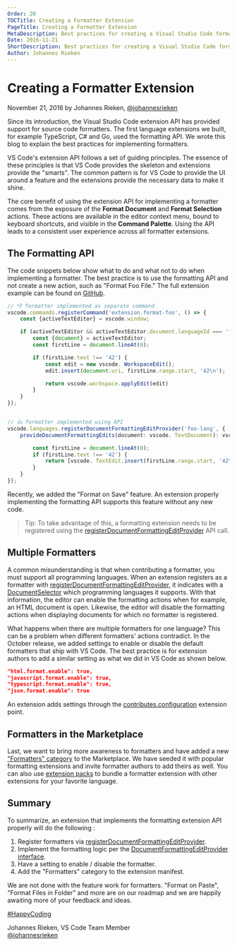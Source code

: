 ```yaml
---
Order: 20
TOCTitle: Creating a Formatter Extension
PageTitle: Creating a Formatter Extension
MetaDescription: Best practices for creating a Visual Studio Code formatter extension.
Date: 2016-11-21
ShortDescription: Best practices for creating a Visual Studio Code formatter extension.
Author: Johannes Rieken
---
```


# Creating a Formatter Extension

November 21, 2016 by Johannes Rieken, [@johannesrieken](https://twitter.com/johannesrieken)

Since its introduction, the Visual Studio Code extension API has provided support for source code formatters. The first language extensions we built, for example TypeScript, C# and Go, used the formatting API. We wrote this blog to explain the best practices for implementing formatters.

VS Code's extension API follows a set of guiding principles. The essence of these principles is that VS Code provides the skeleton and extensions provide the "smarts". The common pattern is for VS Code to provide the UI around a feature and the extensions provide the necessary data to make it shine.

The core benefit of using the extension API for implementing a formatter comes from the exposure of the **Format Document** and **Format Selection** actions. These actions are available in the editor context menu, bound to keyboard shortcuts, and visible in the **Command Palette**. Using the API leads to a consistent user experience across all formatter extensions.

## The Formatting API

The code snippets below show what to do and what not to do when implementing a formatter. The best practice is to use the formatting API and not create a new action, such as "Format Foo File." The full extension example can be found on [GitHub](https://github.com/jrieken/vscode-formatter-sample).

```typescript
// 👎 formatter implemented as separate command
vscode.commands.registerCommand('extension.format-foo', () => {
    const {activeTextEditor} = vscode.window;

    if (activeTextEditor && activeTextEditor.document.languageId === 'foo-lang') {
        const {document} = activeTextEditor;
        const firstLine = document.lineAt(0);

        if (firstLine.text !== '42') {
            const edit = new vscode. WorkspaceEdit();
            edit.insert(document.uri, firstLine.range.start, '42\n');

            return vscode.workspace.applyEdit(edit)
        }
    }
});


// 👍 formatter implemented using API
vscode.languages.registerDocumentFormattingEditProvider('foo-lang', {
    provideDocumentFormattingEdits(document: vscode. TextDocument): vscode. TextEdit[] {

        const firstLine = document.lineAt(0);
        if (firstLine.text !== '42') {
            return [vscode. TextEdit.insert(firstLine.range.start, '42\n')];
        }
    }
});
```

Recently, we added the "Format on Save" feature. An extension properly implementing the formatting API supports this feature without any new code.

> Tip: To take advantage of this, a formatting extension needs to be registered using the [registerDocumentFormattingEditProvider](https://github.com/microsoft/vscode/blob/a80f904d4e9afa7a05ae57a0123c11b727097129/src/vs/vscode.d.ts#L10089) API call.

## Multiple Formatters

A common misunderstanding is that when contributing a formatter, you must support all programming languages. When an extension registers as a formatter with [registerDocumentFormattingEditProvider](https://github.com/microsoft/vscode/blob/a80f904d4e9afa7a05ae57a0123c11b727097129/src/vs/vscode.d.ts#L10089), it indicates with a [DocumentSelector](https://github.com/microsoft/vscode/blob/a80f904d4e9afa7a05ae57a0123c11b727097129/src/vs/vscode.d.ts#L1940) which programming languages it supports. With that information, the editor can enable the formatting actions when for example, an HTML document is open. Likewise, the editor will disable the formatting actions when displaying documents for which no formatter is registered.

What happens when there are multiple formatters for one language? This can be a problem when different formatters' actions contradict. In the October release, we added settings to enable or disable the default formatters that ship with VS Code. The best practice is for extension authors to add a similar setting as what we did in VS Code as shown below.

```json
"html.format.enable": true,
"javascript.format.enable": true,
"typescript.format.enable": true,
"json.format.enable": true
```

An extension adds settings through the [contributes.configuration](/docs/extensionAPI/extension-points.md#contributesconfiguration) extension point.

## Formatters in the Marketplace

Last, we want to bring more awareness to formatters and have added a new ["Formatters" category](https://marketplace.visualstudio.com/search?target=VSCode&category=Formatters&sortBy=Downloads) to the Marketplace. We have seeded it with popular formatting extensions and invite formatter authors to add theirs as well. You can also use [extension packs](/updates/v1_7#_extension-packs) to bundle a formatter extension with other extensions for your favorite language.

## Summary

To summarize, an extension that implements the formatting extension API properly will do the following :

1. Register formatters via [registerDocumentFormattingEditProvider](https://github.com/microsoft/vscode/blob/a80f904d4e9afa7a05ae57a0123c11b727097129/src/vs/vscode.d.ts#L10089).
2. Implement the formatting logic per the [DocumentFormattingEditProvider interface](https://github.com/microsoft/vscode/blob/a80f904d4e9afa7a05ae57a0123c11b727097129/src/vs/vscode.d.ts#L3425).
3. Have a setting to enable / disable the formatter.
4. Add the "Formatters" category to the extension manifest.

We are not done with the feature work for formatters. "Format on Paste", "Format Files in Folder" and more are on our roadmap and we are happily awaiting more of your feedback and ideas.

[#HappyCoding](https://twitter.com/hashtag/HappyCoding?src=hash)

Johannes Rieken, VS Code Team Member <br> [@johannesrieken](https://twitter.com/johannesrieken)
